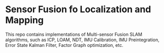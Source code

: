 # Sensor Fusion fo Localization and Mapping
This repo contains implementations of Multi-sensor Fusion SLAM algorithms, such as ICP, LOAM, NDT, IMU Calibration, IMU Preintegration, Error State Kalman Filter, Factor Graph optimization, etc.
